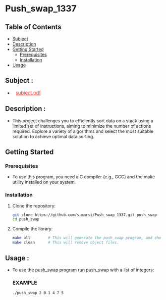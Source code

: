 # Push_swap_1337

## Table of Contents
- [Subject](#subject)
- [Description](#description)
- [Getting Started](#getting-started)
  - [Prerequisites](#prerequisites)
  - [Installation](#installation)
- [Usage](#usage)

## Subject :

- <a href="https://cdn.intra.42.fr/pdf/pdf/109749/en.subject.pdf" target="_blank" style="color: red; font-size: 15.5px; font-weight: 300; margin-left: 10px;"> subject.pdf </a>


## Description :
- This project challenges you to efficiently sort data on a stack using a limited set of instructions, aiming to minimize the number of actions required. Explore a variety of algorithms and select the most suitable solution to achieve optimal data sorting.

## Getting Started
### Prerequisites
- To use this program, you need a C compiler (e.g., GCC) and the make utility installed on your system.

### Installation
1. Clone the repository:
    ```bash
    git clone https://github.com/s-marsi/Push_swap_1337.git push_swap
    cd push_swap
    ```
2. Compile the library:
    ```bash
    make all        # This will generate the push_swap program, and checker (bonus part).
    make clean      # This will remove object files.
    ```
## Usage :
- To use the push_swap program run push_swap with a list of integers:
  ### EXAMPLE
  ```bash
  ./push_swap 2 0 1 4 7 5
   ```
